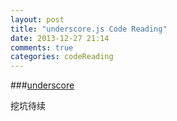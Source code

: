 ```yaml
---
layout: post
title: "underscore.js Code Reading"
date: 2013-12-27 21:14
comments: true
categories: codeReading
---
```



###[underscore](https://github.com/jashkenas/underscore/blob/master/underscore.js)

挖坑待续
